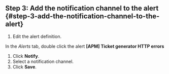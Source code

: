 ## Step 3: Add the notification channel to the alert {#step-3-add-the-notification-channel-to-the-alert}

1.  Edit the alert definition.

In the _Alerts_ tab, double click the alert **[APM] Ticket generator HTTP errors**

1.  Click **Notify**.
2.  Select a notification channel.
3.  Click **Save**.